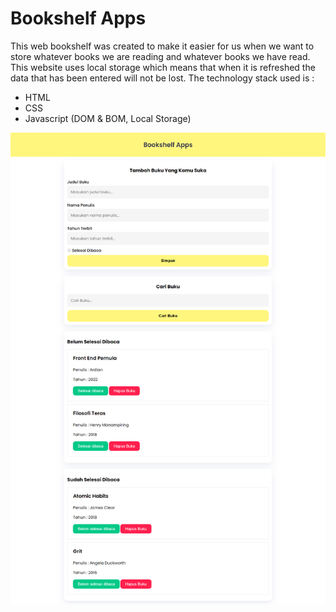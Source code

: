 # Bookshelf Apps
This web bookshelf was created to make it easier for us when we want to store whatever books we are reading and whatever books we have read. This website uses local storage which means that when it is refreshed the data that has been entered will not be lost.
The technology stack used is :
- HTML
- CSS
- Javascript (DOM & BOM, Local Storage)
<img src="https://github.com/aditiaprabowo3/Bookshelf-Apps/blob/main/image/img.png" alt="Gambr">
